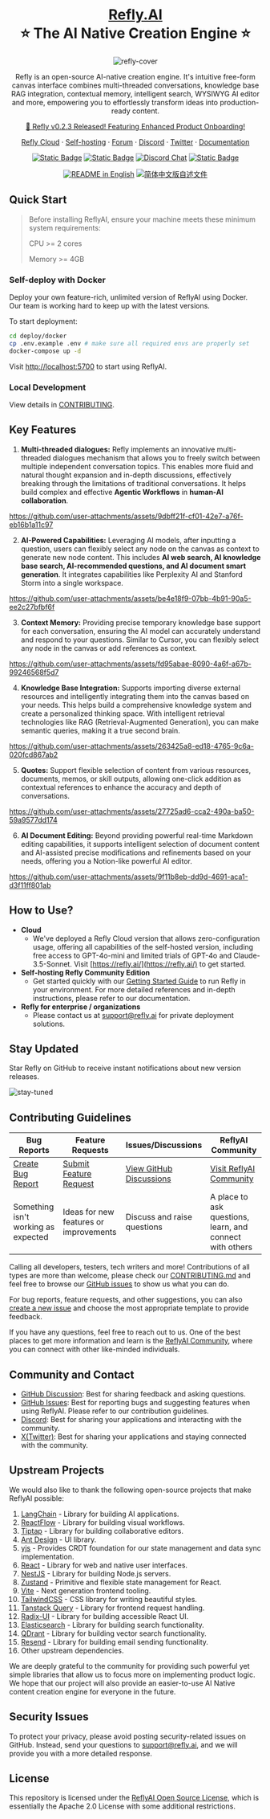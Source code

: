 <div align="center">

<h1 align="center" style="border-bottom: none">
    <b>
        <a href="https://www.refly.ai">Refly.AI</a><br>
    </b>
    ⭐️  The AI Native Creation Engine ⭐️ <br>
</h1>

![refly-cover](https://github.com/user-attachments/assets/2930c555-09a7-4ea2-a18a-2b1d8a7ef4ae)

Refly is an open-source AI-native creation engine. It's intuitive free-form canvas interface combines multi-threaded conversations, knowledge base RAG integration, contextual memory, intelligent search, WYSIWYG AI editor and more, empowering you to effortlessly transform ideas into production-ready content.

[🚀 Refly v0.2.3 Released! Featuring Enhanced Product Onboarding!](https://docs.refly.ai/changelog/v0.2.3)

[Refly Cloud](https://refly.ai/) · [Self-hosting](https://refly.ai/) · [Forum](https://github.com/refly-ai/refly/discussions) · [Discord](https://discord.gg/bWjffrb89h) · [Twitter](https://x.com/reflyai) · [Documentation](https://docs.refly.ai/)

<p align="center">
    <a href="https://refly.ai" target="_blank">
        <img alt="Static Badge" src="https://img.shields.io/badge/Product-F04438"></a>
    <a href="https://refly.ai/pricing" target="_blank">
        <img alt="Static Badge" src="https://img.shields.io/badge/free-pricing?logo=free&color=%20%23155EEF&label=pricing&labelColor=%20%23528bff"></a>
    <a href="https://discord.gg/bWjffrb89h" target="_blank">
        <img alt="Discord Chat" src="https://img.shields.io/discord/1323513432686989362?label=chat&logo=discord&logoColor=white&style=flat&color=5865F2"></a>
    <a href="https://x.com/reflyai" target="_blank">
        <img alt="Static Badge" src="https://img.shields.io/twitter/follow/reflyai"></a>
</p>

<p align="center">
  <a href=""><img alt="README in English" src="https://img.shields.io/badge/English-d9d9d9"></a>
  <a href="README_CN.md"><img alt="简体中文版自述文件" src="https://img.shields.io/badge/简体中文-d9d9d9"></a>
</p>

</div>

## Quick Start

> Before installing ReflyAI, ensure your machine meets these minimum system requirements:
>
> CPU >= 2 cores
>
> Memory >= 4GB

### Self-deploy with Docker

Deploy your own feature-rich, unlimited version of ReflyAI using Docker. Our team is working hard to keep up with the latest versions.

To start deployment:

```bash
cd deploy/docker
cp .env.example .env # make sure all required envs are properly set
docker-compose up -d
```

Visit [http://localhost:5700](http://localhost:5700/) to start using ReflyAI.

### Local Development

View details in [CONTRIBUTING](./CONTRIBUTING.md).

## Key Features

1. **Multi-threaded dialogues:** Refly implements an innovative multi-threaded dialogues mechanism that allows you to freely switch between multiple independent conversation topics. This enables more fluid and natural thought expansion and in-depth discussions, effectively breaking through the limitations of traditional conversations. It helps build complex and effective **Agentic Workflows** in **human-AI collaboration**.

https://github.com/user-attachments/assets/9dbff21f-cf01-42e7-a76f-eb16b1a11c97

2. **AI-Powered Capabilities:** Leveraging AI models, after inputting a question, users can flexibly select any node on the canvas as context to generate new node content. This includes **AI web search, AI knowledge base search, AI-recommended questions, and AI document smart generation**. It integrates capabilities like Perplexity AI and Stanford Storm into a single workspace.

https://github.com/user-attachments/assets/be4e18f9-07bb-4b91-90a5-ee2c27bfbf6f

3. **Context Memory:** Providing precise temporary knowledge base support for each conversation, ensuring the AI model can accurately understand and respond to your questions. Similar to Cursor, you can flexibly select any node in the canvas or add references as context.

https://github.com/user-attachments/assets/fd95abae-8090-4a6f-a67b-99246568f5d7

4. **Knowledge Base Integration:** Supports importing diverse external resources and intelligently integrating them into the canvas based on your needs. This helps build a comprehensive knowledge system and create a personalized thinking space. With intelligent retrieval technologies like RAG (Retrieval-Augmented Generation), you can make semantic queries, making it a true second brain.

https://github.com/user-attachments/assets/263425a8-ed18-4765-9c6a-020fcd867ab2

5. **Quotes:** Support flexible selection of content from various resources, documents, memos, or skill outputs, allowing one-click addition as contextual references to enhance the accuracy and depth of conversations.

https://github.com/user-attachments/assets/27725ad6-cca2-490a-ba50-59a9577dd174

6. **AI Document Editing:** Beyond providing powerful real-time Markdown editing capabilities, it supports intelligent selection of document content and AI-assisted precise modifications and refinements based on your needs, offering you a Notion-like powerful AI editor.

https://github.com/user-attachments/assets/9f11b8eb-dd9d-4691-aca1-d3f11ff801ab

## How to Use?

- **Cloud**
  - We've deployed a Refly Cloud version that allows zero-configuration usage, offering all capabilities of the self-hosted version, including free access to GPT-4o-mini and limited trials of GPT-4o and Claude-3.5-Sonnet. Visit [https://refly.ai/](https://refly.ai/) to get started.
- **Self-hosting Refly Community Edition**
  - Get started quickly with our [Getting Started Guide](./CONTRIBUTING.md) to run Refly in your environment. For more detailed references and in-depth instructions, please refer to our documentation.
- **Refly for enterprise / organizations**
  - Please contact us at [support@refly.ai](mailto:support@refly.ai) for private deployment solutions.

## Stay Updated

Star Refly on GitHub to receive instant notifications about new version releases.

![stay-tuned](https://github.com/user-attachments/assets/877dfeb7-1088-41f1-9176-468d877ded0a)

## Contributing Guidelines

| Bug Reports                                                              | Feature Requests                                                  | Issues/Discussions                                                       | ReflyAI Community                                                     |
| ------------------------------------------------------------------------ | ----------------------------------------------------------------- | ------------------------------------------------------------------------ | --------------------------------------------------------------------- |
| [Create Bug Report](https://github.com/refly-ai/refly/issues/new/choose) | [Submit Feature Request](https://github.com/refly-ai/refly/pulls) | [View GitHub Discussions](https://github.com/refly-ai/refly/discussions) | [Visit ReflyAI Community](https://docs.refly.ai/community/contact-us) |
| Something isn't working as expected                                      | Ideas for new features or improvements                            | Discuss and raise questions                                              | A place to ask questions, learn, and connect with others              |

Calling all developers, testers, tech writers and more! Contributions of all types are more than welcome, please check our [CONTRIBUTING.md](./CONTRIBUTING.md) and feel free to browse our [GitHub issues](https://github.com/refly-ai/refly/issues) to show us what you can do.

For bug reports, feature requests, and other suggestions, you can also [create a new issue](https://github.com/refly-ai/refly/issues/new/choose) and choose the most appropriate template to provide feedback.

If you have any questions, feel free to reach out to us. One of the best places to get more information and learn is the [ReflyAI Community](https://docs.refly.ai/community/contact-us), where you can connect with other like-minded individuals.

## Community and Contact

- [GitHub Discussion](https://github.com/refly-ai/refly/discussions): Best for sharing feedback and asking questions.
- [GitHub Issues](https://github.com/refly-ai/refly/issues): Best for reporting bugs and suggesting features when using ReflyAI. Please refer to our contribution guidelines.
- [Discord](https://discord.gg/bWjffrb89h): Best for sharing your applications and interacting with the community.
- [X(Twitter)](https://x.com/reflyai): Best for sharing your applications and staying connected with the community.

## Upstream Projects

We would also like to thank the following open-source projects that make ReflyAI possible:

1. [LangChain](https://github.com/langchain-ai/langchainjs) - Library for building AI applications.
2. [ReactFlow](https://github.com/xyflow/xyflow) - Library for building visual workflows.
3. [Tiptap](https://github.com/ueberdosis/tiptap) - Library for building collaborative editors.
4. [Ant Design](https://github.com/ant-design/ant-design) - UI library.
5. [yjs](https://github.com/yjs/yjs) - Provides CRDT foundation for our state management and data sync implementation.
6. [React](https://github.com/facebook/react) - Library for web and native user interfaces.
7. [NestJS](https://github.com/nestjs/nest) - Library for building Node.js servers.
8. [Zustand](https://github.com/pmndrs/zustand) - Primitive and flexible state management for React.
9. [Vite](https://github.com/vitejs/vite) - Next generation frontend tooling.
10. [TailwindCSS](https://github.com/tailwindcss/tailwindcss) - CSS library for writing beautiful styles.
11. [Tanstack Query](https://github.com/tanstack/query) - Library for frontend request handling.
12. [Radix-UI](https://github.com/radix-ui) - Library for building accessible React UI.
13. [Elasticsearch](https://github.com/elastic/elasticsearch) - Library for building search functionality.
14. [QDrant](https://github.com/qdrant/qdrant) - Library for building vector search functionality.
15. [Resend](https://github.com/resend/react-email) - Library for building email sending functionality.
16. Other upstream dependencies.

We are deeply grateful to the community for providing such powerful yet simple libraries that allow us to focus more on implementing product logic. We hope that our project will also provide an easier-to-use AI Native content creation engine for everyone in the future.

## Security Issues

To protect your privacy, please avoid posting security-related issues on GitHub. Instead, send your questions to [support@refly.ai](mailto:support@refly.ai), and we will provide you with a more detailed response.

## License

This repository is licensed under the [ReflyAI Open Source License](./LICENSE), which is essentially the Apache 2.0 License with some additional restrictions.
